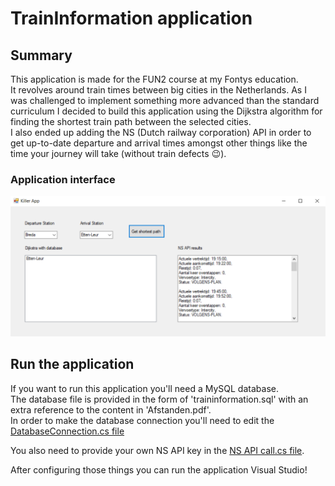# TrainInformation application
## Summary
This application is made for the FUN2 course at my Fontys education.  
It revolves around train times between big cities in the Netherlands. 
As I was challenged to implement something more advanced than the standard curriculum I decided to build this application using the Dijkstra algorithm for finding the shortest train path between the selected cities.  
I also ended up adding the NS (Dutch railway corporation) API in order to get up-to-date departure and arrival times amongst other things like the time your journey will take (without train defects :wink:).  

### Application interface
![TrainInformation screen](images/application_screenshot.png)

## Run the application  
If you want to run this application you'll need a MySQL database.  
The database file is provided in the form of 'traininformation.sql' with an extra reference to the content in 'Afstanden.pdf'.  
In order to make the database connection you'll need to edit the [DatabaseConnection.cs file](https://github.com/Martijnvos/TrainInformation/blob/master/Killer%20App%20Windows%20Forms/DatabaseConnection.cs)  

You also need to provide your own NS API key in the [NS API call.cs file](https://github.com/Martijnvos/TrainInformation/blob/master/Killer%20App%20Windows%20Forms/NS%20API%20call.cs).  

After configuring those things you can run the application Visual Studio!